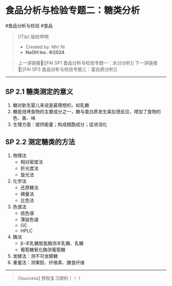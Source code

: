 # 食品分析与检验专题二：糖类分析
#食品分析与检验 #食品


> [!Tip] 版权申明
> - Created by. Min Ni
> -  **NaOH Inc. ©2024**

> 上一讲链接🔗[[FAI SP1 食品分析与检验专题一：水分分析]]
> 下一讲链接🔗[[FAI SP3 食品分析与检验专题三：蛋白质分析]]

---
## SP 2.1 糖类测定的意义
1. 糖对新生婴儿来说是最理想的，如乳糖
2. 糖是焙烤食物的主要成分之一，糖与蛋白质发生美拉德反应，增加了食物的色、香、味
3. 生理方面：提供能量；构成细胞成分；促进消化
## SP 2.2 测定糖类的方法
1. 物理法
	- 相对密度法
	- 折光度法
	- 旋光法
2. 化学法
	- 还原糖法
	- 碘量法
	- 比色法
3. 色谱法
	- 纸色谱
	- 薄层色谱
	- GC
	- HPLC
4. 酶法
	- β-半乳糖脱氢酶测半乳糖、乳糖
	- 葡萄糖氧化酶测葡萄糖
5. 发酵法：测不可发酵糖
6. 重量法：测果胶、纤维素、膳食纤维

---
> [!success] 预祝复习顺利！！！       
> 

